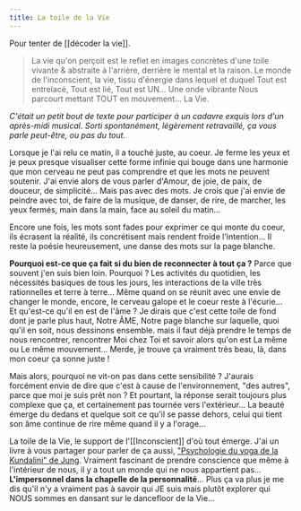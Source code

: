 ```yaml
---
title: La toile de la Vie
---
```

Pour tenter de [[décoder la vie]].

> La vie qu'on perçoit est le reflet en images concrètes d'une toile vivante & abstraite à l'arrière, derrière le mental et la raison. Le monde de l'inconscient, la vie, tissu d'énergie dans lequel et duquel Tout est entrelacé, Tout est lié, Tout est UN... Une onde vibrante Nous parcourt mettant TOUT en mouvement... La Vie.

*C'était un petit bout de texte pour participer à un cadavre exquis lors d'un après-midi musical. Sorti spontanément, légèrement retravaillé, ça vous parle peut-être, ou pas du tout.*

Lorsque je l'ai relu ce matin, il a touché juste, au coeur. Je ferme les yeux et je peux presque visualiser cette forme infinie qui bouge dans une harmonie que mon cerveau ne peut pas comprendre et que les mots ne peuvent soutenir. J'ai envie alors de vous parler d'Amour, de joie, de paix, de douceur, de simplicité... Mais pas avec des mots. Je crois que j'ai envie de peindre avec toi, de faire de la musique, de danser, de rire, de marcher, les yeux fermés, main dans la main, face au soleil du matin...

Encore une fois, les mots sont fades pour exprimer ce qui monte du coeur, ils écrasent la réalité, ils concrétisent mais rendent froide l'intention... Il reste la poésie heureusement, une danse des mots sur la page blanche.

**Pourquoi est-ce que ça fait si du bien de reconnecter à tout ça ?** Parce que souvent j'en suis bien loin. Pourquoi ? Les activités du quotidien, les nécessités basiques de tous les jours, les interactions de la ville très rationnelles et terre à terre... Même quand on se réunit avec une envie de changer le monde, encore, le cerveau galope et le coeur reste à l'écurie... Et qu'est-ce qu'il en est de l'âme ? Je dirais que c'est cette toile de fond dont je parle plus haut, Notre ÂME, Notre page blanche sur laquelle, quoi qu'il en soit, nous dessinons ensemble. mais il faut déjà prendre le temps de nous rencontrer, rencontrer Moi chez Toi et savoir alors qu'on est La même ou Le même mouvement... Merde, je trouve ça vraiment très beau, là, dans mon coeur ça sonne juste !

Mais alors, pourquoi ne vit-on pas dans cette sensibilité ? J'aurais forcément envie de dire que c'est à cause de l'environnement, "des autres", parce que moi je suis prêt non ? Et pourtant, la réponse serait toujours plus complexe que ça, et certainement pas tournée vers l'extérieur... La beauté émerge du dedans et quelque soit ce qu'il se passe dehors, celui qui tient son âme continue de rire même quand il y a l'orage...

La toile de la Vie, le support de l'[[Inconscient]] d'où tout émerge. J'ai un livre à vous partager pour parler de ça aussi, ["Psychologie du yoga de la Kundalini" de Jung](https://roamresearch.com/#/app/Omega/page/b3dciGWNh). Vraiment fascinant de prendre conscience que même à l'intérieur de nous, il y a tout un monde qui ne nous appartient pas... **L'impersonnel dans la chapelle de la personnalité**... Plus ça va plus je me dis qu'il n'y a vraiment pas à savoir qui JE suis mais plutôt explorer qui NOUS sommes en dansant sur le dancefloor de la Vie...